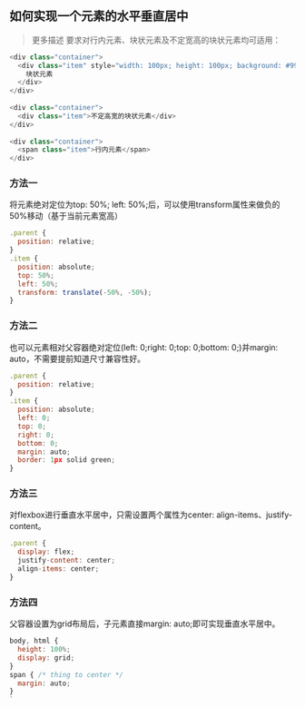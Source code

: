 ## 如何实现一个元素的水平垂直居中

> 更多描述 要求对行内元素、块状元素及不定宽高的块状元素均可适用：

```javascript
<div class="container">
  <div class="item" style="width: 100px; height: 100px; background: #999;">
    块状元素
  </div>
</div>
 
<div class="container">
  <div class="item">不定高宽的块状元素</div>
</div>
 
<div class="container">
  <span class="item">行内元素</span>
</div>
```

### 方法一
 将元素绝对定位为top: 50%; left: 50%;后，可以使用transform属性来做负的50%移动（基于当前元素宽高）

```javascript
.parent {
  position: relative;
}
.item {
  position: absolute;
  top: 50%;
  left: 50%;
  transform: translate(-50%, -50%);
}
```

### 方法二
也可以元素相对父容器绝对定位(left: 0;right: 0;top: 0;bottom: 0;)并margin: auto，不需要提前知道尺寸兼容性好。

```javascript
.parent {
  position: relative;
}
.item {
  position: absolute;
  left: 0;
  top: 0;
  right: 0;
  bottom: 0;
  margin: auto;
  border: 1px solid green;
}
```

### 方法三
对flexbox进行垂直水平居中，只需设置两个属性为center: align-items、justify-content。

```javascript
.parent {
  display: flex;
  justify-content: center;
  align-items: center;
}
```

### 方法四
父容器设置为grid布局后，子元素直接margin: auto;即可实现垂直水平居中。

```javascript
body, html {
  height: 100%;
  display: grid;
}
span { /* thing to center */
  margin: auto;
}
`